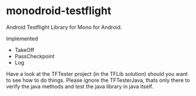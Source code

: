 monodroid-testflight
====================

Android Testflight Library for Mono for Android.

Implemented
* TakeOff
* PassCheckpoint
* Log

Have a look at the TFTester project (in the TFLib solution) should you want to see how to do things.
Please ignore the TFTesterJava, thats only there to verify the java methods and test the java library in java itself.
